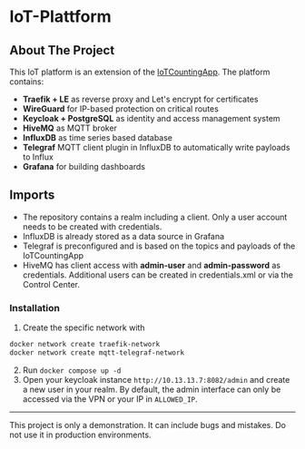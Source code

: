 # IoT-Plattform

<a id="readme-top"></a>

## About The Project

This IoT platform is an extension of the [IoTCountingApp](https://github.com/OrhanSalman/IoTCountingApp). The platform contains:

- **Traefik + LE** as reverse proxy and Let's encrypt for certificates
- **WireGuard** for IP-based protection on critical routes
- **Keycloak + PostgreSQL** as identity and access management system
- **HiveMQ** as MQTT broker
- **InfluxDB** as time series based database
- **Telegraf** MQTT client plugin in InfluxDB to automatically write payloads to Influx
- **Grafana** for building dashboards

## Imports

- The repository contains a realm including a client. Only a user account needs to be created with credentials.
- InfluxDB is already stored as a data source in Grafana
- Telegraf is preconfigured and is based on the topics and payloads of the IoTCountingApp
- HiveMQ has client access with **admin-user** and **admin-password** as credentials. Additional users can be created in credentials.xml or via the Control Center.

### Installation

1. Create the specific network with

```bash
docker network create traefik-network
docker network create mqtt-telegraf-network
```

2. Run `docker compose up -d`
3. Open your keycloak instance `http://10.13.13.7:8082/admin` and create a new user in your realm. By default, the admin interface can only be accessed via the VPN or your IP in `ALLOWED_IP`.

---

This project is only a demonstration. It can include bugs and mistakes. Do not use it in production environments.
